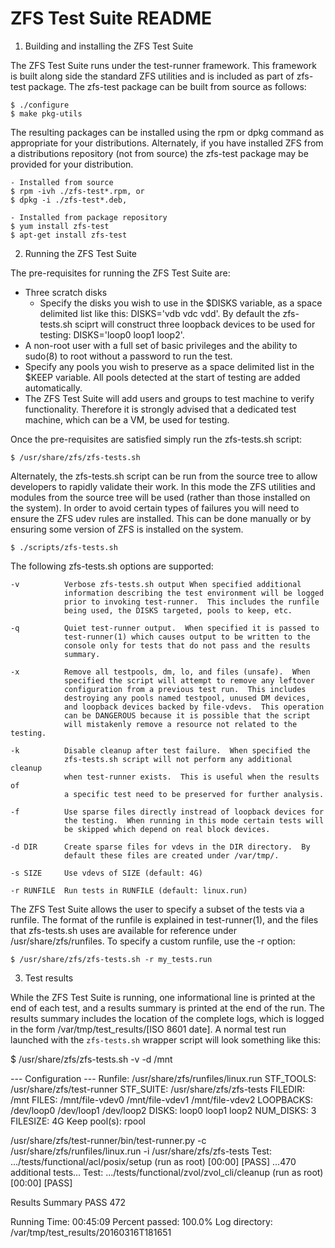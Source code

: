 # ZFS Test Suite README

1) Building and installing the ZFS Test Suite

The ZFS Test Suite runs under the test-runner framework.  This framework
is built along side the standard ZFS utilities and is included as part of
zfs-test package.  The zfs-test package can be built from source as follows:

    $ ./configure
    $ make pkg-utils

The resulting packages can be installed using the rpm or dpkg command as
appropriate for your distributions.  Alternately, if you have installed
ZFS from a distributions repository (not from source) the zfs-test package
may be provided for your distribution.

    - Installed from source
    $ rpm -ivh ./zfs-test*.rpm, or
    $ dpkg -i ./zfs-test*.deb,

    - Installed from package repository
    $ yum install zfs-test
    $ apt-get install zfs-test

2) Running the ZFS Test Suite

The pre-requisites for running the ZFS Test Suite are:

  * Three scratch disks
    * Specify the disks you wish to use in the $DISKS variable, as a
      space delimited list like this: DISKS='vdb vdc vdd'.  By default
      the zfs-tests.sh sciprt will construct three loopback devices to
      be used for testing: DISKS='loop0 loop1 loop2'.
  * A non-root user with a full set of basic privileges and the ability
    to sudo(8) to root without a password to run the test.
  * Specify any pools you wish to preserve as a space delimited list in
    the $KEEP variable. All pools detected at the start of testing are
    added automatically.
  * The ZFS Test Suite will add users and groups to test machine to
    verify functionality.  Therefore it is strongly advised that a
    dedicated test machine, which can be a VM, be used for testing.

Once the pre-requisites are satisfied simply run the zfs-tests.sh script:

    $ /usr/share/zfs/zfs-tests.sh

Alternately, the zfs-tests.sh script can be run from the source tree to allow
developers to rapidly validate their work.  In this mode the ZFS utilities and
modules from the source tree will be used (rather than those installed on the
system).  In order to avoid certain types of failures you will need to ensure
the ZFS udev rules are installed.  This can be done manually or by ensuring
some version of ZFS is installed on the system.

    $ ./scripts/zfs-tests.sh

The following zfs-tests.sh options are supported:

    -v          Verbose zfs-tests.sh output When specified additional
                information describing the test environment will be logged
                prior to invoking test-runner.  This includes the runfile
                being used, the DISKS targeted, pools to keep, etc.

    -q          Quiet test-runner output.  When specified it is passed to
                test-runner(1) which causes output to be written to the
                console only for tests that do not pass and the results
                summary.

    -x          Remove all testpools, dm, lo, and files (unsafe).  When
                specified the script will attempt to remove any leftover
                configuration from a previous test run.  This includes
                destroying any pools named testpool, unused DM devices,
                and loopback devices backed by file-vdevs.  This operation
                can be DANGEROUS because it is possible that the script
                will mistakenly remove a resource not related to the testing.

    -k          Disable cleanup after test failure.  When specified the
                zfs-tests.sh script will not perform any additional cleanup
                when test-runner exists.  This is useful when the results of
                a specific test need to be preserved for further analysis.

    -f          Use sparse files directly instread of loopback devices for
                the testing.  When running in this mode certain tests will
                be skipped which depend on real block devices.

    -d DIR      Create sparse files for vdevs in the DIR directory.  By
                default these files are created under /var/tmp/.

    -s SIZE     Use vdevs of SIZE (default: 4G)

    -r RUNFILE  Run tests in RUNFILE (default: linux.run)


The ZFS Test Suite allows the user to specify a subset of the tests via a
runfile. The format of the runfile is explained in test-runner(1), and
the files that zfs-tests.sh uses are available for reference under
/usr/share/zfs/runfiles. To specify a custom runfile, use the -r option:

    $ /usr/share/zfs/zfs-tests.sh -r my_tests.run

3) Test results

While the ZFS Test Suite is running, one informational line is printed at the
end of each test, and a results summary is printed at the end of the run. The
results summary includes the location of the complete logs, which is logged in
the form /var/tmp/test_results/[ISO 8601 date].  A normal test run launched
with the `zfs-tests.sh` wrapper script will look something like this:

$ /usr/share/zfs/zfs-tests.sh -v -d /mnt

--- Configuration ---
Runfile:         /usr/share/zfs/runfiles/linux.run
STF_TOOLS:       /usr/share/zfs/test-runner
STF_SUITE:       /usr/share/zfs/zfs-tests
FILEDIR:         /mnt
FILES:           /mnt/file-vdev0 /mnt/file-vdev1 /mnt/file-vdev2
LOOPBACKS:       /dev/loop0 /dev/loop1 /dev/loop2 
DISKS:           loop0 loop1 loop2 
NUM_DISKS:       3
FILESIZE:        4G
Keep pool(s):    rpool

/usr/share/zfs/test-runner/bin/test-runner.py  -c \
  /usr/share/zfs/runfiles/linux.run -i /usr/share/zfs/zfs-tests
Test: .../tests/functional/acl/posix/setup (run as root) [00:00] [PASS]
...470 additional tests...
Test: .../tests/functional/zvol/zvol_cli/cleanup (run as root) [00:00] [PASS]

Results Summary
PASS	 472

Running Time:	00:45:09
Percent passed:	100.0%
Log directory:	/var/tmp/test_results/20160316T181651
